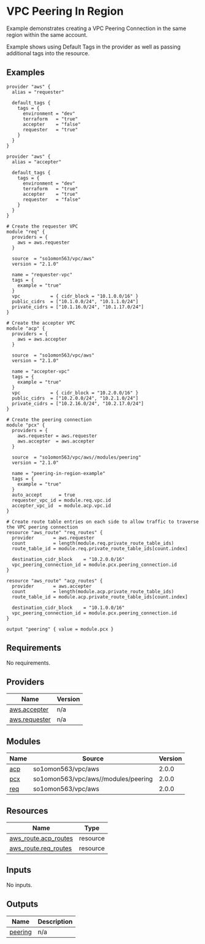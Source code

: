# VPC Peering In Region

Example demonstrates creating a VPC Peering Connection in the same region within the same account.

Example shows using Default Tags in the provider as well as passing additional tags into the resource.
<!-- BEGINNING OF PRE-COMMIT-TERRAFORM DOCS HOOK -->

## Examples

```hcl
provider "aws" {
  alias = "requester"

  default_tags {
    tags = {
      environment = "dev"
      terraform   = "true"
      accepter    = "false"
      requester   = "true"
    }
  }
}

provider "aws" {
  alias = "accepter"

  default_tags {
    tags = {
      environment = "dev"
      terraform   = "true"
      accepter    = "true"
      requester   = "false"
    }
  }
}

# Create the requester VPC
module "req" {
  providers = {
    aws = aws.requester
  }

  source  = "so1omon563/vpc/aws"
  version = "2.1.0"

  name = "requester-vpc"
  tags = {
    example = "true"
  }
  vpc           = { cidr_block = "10.1.0.0/16" }
  public_cidrs  = ["10.1.0.0/24", "10.1.1.0/24"]
  private_cidrs = ["10.1.16.0/24", "10.1.17.0/24"]
}

# Create the accepter VPC
module "acp" {
  providers = {
    aws = aws.accepter
  }

  source  = "so1omon563/vpc/aws"
  version = "2.1.0"

  name = "accepter-vpc"
  tags = {
    example = "true"
  }
  vpc           = { cidr_block = "10.2.0.0/16" }
  public_cidrs  = ["10.2.0.0/24", "10.2.1.0/24"]
  private_cidrs = ["10.2.16.0/24", "10.2.17.0/24"]
}

# Create the peering connection
module "pcx" {
  providers = {
    aws.requester = aws.requester
    aws.accepter  = aws.accepter
  }

  source  = "so1omon563/vpc/aws//modules/peering"
  version = "2.1.0"

  name = "peering-in-region-example"
  tags = {
    example = "true"
  }
  auto_accept      = true
  requester_vpc_id = module.req.vpc.id
  accepter_vpc_id  = module.acp.vpc.id
}

# Create route table entries on each side to allow traffic to traverse the VPC peering connection
resource "aws_route" "req_routes" {
  provider       = aws.requester
  count          = length(module.req.private_route_table_ids)
  route_table_id = module.req.private_route_table_ids[count.index]

  destination_cidr_block    = "10.2.0.0/16"
  vpc_peering_connection_id = module.pcx.peering_connection.id
}

resource "aws_route" "acp_routes" {
  provider       = aws.accepter
  count          = length(module.acp.private_route_table_ids)
  route_table_id = module.acp.private_route_table_ids[count.index]

  destination_cidr_block    = "10.1.0.0/16"
  vpc_peering_connection_id = module.pcx.peering_connection.id
}

output "peering" { value = module.pcx }
```

## Requirements

No requirements.

## Providers

| Name | Version |
|------|---------|
| <a name="provider_aws.accepter"></a> [aws.accepter](#provider\_aws.accepter) | n/a |
| <a name="provider_aws.requester"></a> [aws.requester](#provider\_aws.requester) | n/a |

## Modules

| Name | Source | Version |
|------|--------|---------|
| <a name="module_acp"></a> [acp](#module\_acp) | so1omon563/vpc/aws | 2.0.0 |
| <a name="module_pcx"></a> [pcx](#module\_pcx) | so1omon563/vpc/aws//modules/peering | 2.0.0 |
| <a name="module_req"></a> [req](#module\_req) | so1omon563/vpc/aws | 2.0.0 |

## Resources

| Name | Type |
|------|------|
| [aws_route.acp_routes](https://registry.terraform.io/providers/hashicorp/aws/latest/docs/resources/route) | resource |
| [aws_route.req_routes](https://registry.terraform.io/providers/hashicorp/aws/latest/docs/resources/route) | resource |

## Inputs

No inputs.

## Outputs

| Name | Description |
|------|-------------|
| <a name="output_peering"></a> [peering](#output\_peering) | n/a |

<!-- END OF PRE-COMMIT-TERRAFORM DOCS HOOK -->
